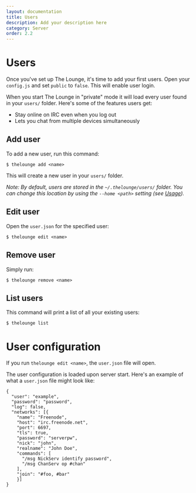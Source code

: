 ```yaml
---
layout: documentation
title: Users
description: Add your description here
category: Server
order: 2.2
---
```


# Users

Once you've set up The Lounge, it's time to add your first users. Open your `config.js` and set `public` to `false`. This will enable user login.

When you start The Lounge in "private" mode it will load every user found in your `users/` folder. Here's some of the features users get:

- Stay online on IRC even when you log out
- Lets you chat from multiple devices simultaneously

## Add user

To add a new user, run this command:

```
$ thelounge add <name>
```

This will create a new user in your `users/` folder.

_Note: By default, users are stored in the `~/.thelounge/users/` folder. You can change this location by using the `--home <path>` setting (see [Usage](/docs/getting_started/usage.html#home))._

## Edit user

Open the `user.json` for the specified user:

```
$ thelounge edit <name>
```

## Remove user

Simply run:

```
$ thelounge remove <name>
```

## List users

This command will print a list of all your existing users:

```
$ thelounge list
```

# User configuration

If you run `thelounge edit <name>`, the `user.json` file will open.

The user configuration is loaded upon server start. Here's an example of what a `user.json` file might look like:

```
{
  "user": "example",
  "password": "password",
  "log": false,
  "networks": [{
    "name": "Freenode",
    "host": "irc.freenode.net",
    "port": 6697,
    "tls": true,
    "password": "serverpw",
    "nick": "john",
    "realname": "John Doe",
    "commands": [
      "/msg NickServ identify password",
      "/msg ChanServ op #chan"
    ],
    "join": "#foo, #bar"
	}]
}
```
